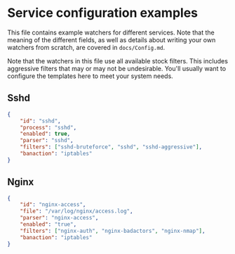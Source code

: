 # Service configuration examples

This file contains example watchers for different services. Note that the meaning of the different fields, as well as details about writing your own watchers from scratch, are covered in `docs/Config.md`.

Note that the watchers in this file use all available stock filters. This includes aggressive filters that may or may not be undesirable. You'll usually want to configure the templates here to meet your system needs.

## Sshd
```json
{
    "id": "sshd",
    "process": "sshd",
    "enabled": true,
    "parser": "sshd",
    "filters": ["sshd-bruteforce", "sshd", "sshd-aggressive"],
    "banaction": "iptables"
}
```
## Nginx

```json
{
    "id": "nginx-access",
    "file": "/var/log/nginx/access.log",
    "parser": "nginx-access",
    "enabled": "true",
    "filters": ["nginx-auth", "nginx-badactors", "nginx-nmap"],
    "banaction": "iptables"
}
```
